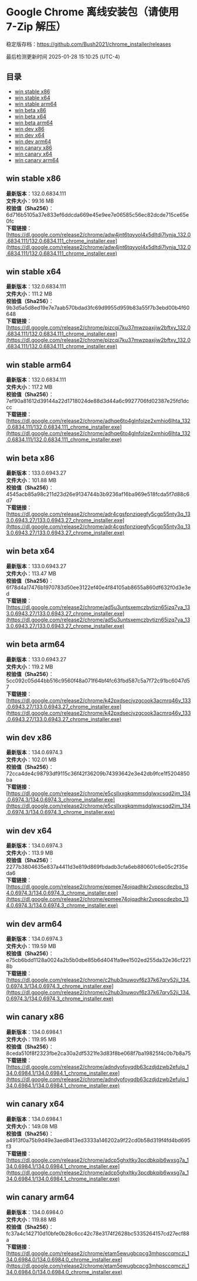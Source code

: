 # Google Chrome 离线安装包（请使用 7-Zip 解压）
稳定版存档：<https://github.com/Bush2021/chrome_installer/releases>

最后检测更新时间
2025-01-28 15:10:25 (UTC-4)

## 目录
* [win stable x86](https://github.com/Bush2021/chrome_installer?tab=readme-ov-file#win-stable-x86)
* [win stable x64](https://github.com/Bush2021/chrome_installer?tab=readme-ov-file#win-stable-x64)
* [win stable arm64](https://github.com/Bush2021/chrome_installer?tab=readme-ov-file#win-stable-arm64)
* [win beta x86](https://github.com/Bush2021/chrome_installer?tab=readme-ov-file#win-beta-x86)
* [win beta x64](https://github.com/Bush2021/chrome_installer?tab=readme-ov-file#win-beta-x64)
* [win beta arm64](https://github.com/Bush2021/chrome_installer?tab=readme-ov-file#win-beta-arm64)
* [win dev x86](https://github.com/Bush2021/chrome_installer?tab=readme-ov-file#win-dev-x86)
* [win dev x64](https://github.com/Bush2021/chrome_installer?tab=readme-ov-file#win-dev-x64)
* [win dev arm64](https://github.com/Bush2021/chrome_installer?tab=readme-ov-file#win-dev-arm64)
* [win canary x86](https://github.com/Bush2021/chrome_installer?tab=readme-ov-file#win-canary-x86)
* [win canary x64](https://github.com/Bush2021/chrome_installer?tab=readme-ov-file#win-canary-x64)
* [win canary arm64](https://github.com/Bush2021/chrome_installer?tab=readme-ov-file#win-canary-arm64)

## win stable x86
**最新版本**：132.0.6834.111  
**文件大小**：99.16 MB  
**校验值（Sha256）**：6d716b5105a37e833ef6ddcda669e45e9ee7e06585c56ec82dcde715ce65e0fc  
**下载链接**：[https://dl.google.com/release2/chrome/adw4jnt6tqyyol4x5dltdi7lynja_132.0.6834.111/132.0.6834.111_chrome_installer.exe](https://dl.google.com/release2/chrome/adw4jnt6tqyyol4x5dltdi7lynja_132.0.6834.111/132.0.6834.111_chrome_installer.exe)  

## win stable x64
**最新版本**：132.0.6834.111  
**文件大小**：111.2 MB  
**校验值（Sha256）**：9b3d5a5d8ed19e7e7aab570bdad3fc69d9955d959b83a55f7b3ebd00b4f60648  
**下载链接**：[https://dl.google.com/release2/chrome/pizcqi7ku37mwzpaxjiw2bftxy_132.0.6834.111/132.0.6834.111_chrome_installer.exe](https://dl.google.com/release2/chrome/pizcqi7ku37mwzpaxjiw2bftxy_132.0.6834.111/132.0.6834.111_chrome_installer.exe)  

## win stable arm64
**最新版本**：132.0.6834.111  
**文件大小**：117.2 MB  
**校验值（Sha256）**：7ef90a81612d39144a22d1718024de88d3d44a6c9927706fd02387e25fd1dccc  
**下载链接**：[https://dl.google.com/release2/chrome/adhqe6to4glnfolze2xmhio6lhta_132.0.6834.111/132.0.6834.111_chrome_installer.exe](https://dl.google.com/release2/chrome/adhqe6to4glnfolze2xmhio6lhta_132.0.6834.111/132.0.6834.111_chrome_installer.exe)  

## win beta x86
**最新版本**：133.0.6943.27  
**文件大小**：101.88 MB  
**校验值（Sha256）**：4545acb85a98c211d23d26e9134744b3b9236af16ba969e518fcda5f7d88c6d7  
**下载链接**：[https://dl.google.com/release2/chrome/adr4cgsfpnziqegfy5cgp55nty3q_133.0.6943.27/133.0.6943.27_chrome_installer.exe](https://dl.google.com/release2/chrome/adr4cgsfpnziqegfy5cgp55nty3q_133.0.6943.27/133.0.6943.27_chrome_installer.exe)  

## win beta x64
**最新版本**：133.0.6943.27  
**文件大小**：113.47 MB  
**校验值（Sha256）**：6f78d4a17476b1970783d50ee3122ef40e4f84105ab8655a860df632f0d3e3ed  
**下载链接**：[https://dl.google.com/release2/chrome/ad5u3untsxemczbvtizn65izq7ya_133.0.6943.27/133.0.6943.27_chrome_installer.exe](https://dl.google.com/release2/chrome/ad5u3untsxemczbvtizn65izq7ya_133.0.6943.27/133.0.6943.27_chrome_installer.exe)  

## win beta arm64
**最新版本**：133.0.6943.27  
**文件大小**：119.2 MB  
**校验值（Sha256）**：5cc092c05d44bb516c9560f48a071f64bf4fc63fbd587c5a7f72c91bc6047d57  
**下载链接**：[https://dl.google.com/release2/chrome/k42pxdsecjvzgcook3acmrq46y_133.0.6943.27/133.0.6943.27_chrome_installer.exe](https://dl.google.com/release2/chrome/k42pxdsecjvzgcook3acmrq46y_133.0.6943.27/133.0.6943.27_chrome_installer.exe)  

## win dev x86
**最新版本**：134.0.6974.3  
**文件大小**：102.01 MB  
**校验值（Sha256）**：72cca4de4c98793df9115c36f42f36209b74393642e3e42db9fce1f5204850ba  
**下载链接**：[https://dl.google.com/release2/chrome/e5csllxxgkqmmsdglwxcsqd2jm_134.0.6974.3/134.0.6974.3_chrome_installer.exe](https://dl.google.com/release2/chrome/e5csllxxgkqmmsdglwxcsqd2jm_134.0.6974.3/134.0.6974.3_chrome_installer.exe)  

## win dev x64
**最新版本**：134.0.6974.3  
**文件大小**：113.9 MB  
**校验值（Sha256）**：2277b3804635e837a4411d3e819d869fbdadb3cfa6eb880601c6e05c2f35eda6  
**下载链接**：[https://dl.google.com/release2/chrome/epmee74ojqadhkr2vppscdezbq_134.0.6974.3/134.0.6974.3_chrome_installer.exe](https://dl.google.com/release2/chrome/epmee74ojqadhkr2vppscdezbq_134.0.6974.3/134.0.6974.3_chrome_installer.exe)  

## win dev arm64
**最新版本**：134.0.6974.3  
**文件大小**：119.59 MB  
**校验值（Sha256）**：e75cb6bdd1128a0024a2b5b0dbe85b6d4041fa9ee1502ed255da32e36cf2218b  
**下载链接**：[https://dl.google.com/release2/chrome/c2hub3nuwovf6z37k67qrv52ji_134.0.6974.3/134.0.6974.3_chrome_installer.exe](https://dl.google.com/release2/chrome/c2hub3nuwovf6z37k67qrv52ji_134.0.6974.3/134.0.6974.3_chrome_installer.exe)  

## win canary x86
**最新版本**：134.0.6984.1  
**文件大小**：119.95 MB  
**校验值（Sha256）**：8ceda510f8f2323fbe2ca30a2df5321fe3d83f8be068f7ba19825f4c0b7b8a75  
**下载链接**：[https://dl.google.com/release2/chrome/adndyofoyqdb63czdjdzwb2efulq_134.0.6984.1/134.0.6984.1_chrome_installer.exe](https://dl.google.com/release2/chrome/adndyofoyqdb63czdjdzwb2efulq_134.0.6984.1/134.0.6984.1_chrome_installer.exe)  

## win canary x64
**最新版本**：134.0.6984.1  
**文件大小**：149.08 MB  
**校验值（Sha256）**：a4913f0a75b9d49e3aed8413ed3333a146202a9f22cd0b58d319f4fd4bd695f3  
**下载链接**：[https://dl.google.com/release2/chrome/adcp5ghxltky3pcdbkqib6wxsg7a_134.0.6984.1/134.0.6984.1_chrome_installer.exe](https://dl.google.com/release2/chrome/adcp5ghxltky3pcdbkqib6wxsg7a_134.0.6984.1/134.0.6984.1_chrome_installer.exe)  

## win canary arm64
**最新版本**：134.0.6984.0  
**文件大小**：119.88 MB  
**校验值（Sha256）**：fc37a4c142710d10bfe0b28c6cc42c78e3174f2628bc5335264157cd27ecf88a  
**下载链接**：[https://dl.google.com/release2/chrome/etam5ewugbcpcg3mhpsccqmczi_134.0.6984.0/134.0.6984.0_chrome_installer.exe](https://dl.google.com/release2/chrome/etam5ewugbcpcg3mhpsccqmczi_134.0.6984.0/134.0.6984.0_chrome_installer.exe)  


